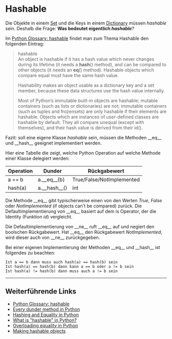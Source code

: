 # Hashable
Die Objekte in einem [Set](./sets.md) und die Keys
in einem [Dictionary](./dictionaries.md) müssen
_hashable_ sein. Deshalb die Frage: **Was bedeutet 
eigentlich _hashable_**? 

Im 
[Python Glossary: hashable](https://docs.python.org/3/glossary.html#term-hashable) 
findet man zum Thema Hashable den folgenden Eintrag:

>hashable  
>An object is hashable if it has a hash value which 
>never changes during its lifetime (it needs a 
>__hash__() method), and can be compared to other 
>objects (it needs an __eq__() method). Hashable 
>objects which compare equal must have the same hash 
>value.
>
>Hashability makes an object usable as a dictionary 
>key and a set member, because these data structures 
>use the hash value internally.
>
>Most of Python’s immutable built-in objects are 
>hashable; mutable containers (such as lists or 
>dictionaries) are not; immutable containers (such as 
>tuples and frozensets) are only hashable if their 
>elements are hashable. Objects which are instances 
>of user-defined classes are hashable by default.
>They all compare unequal (except with themselves),
>and their hash value is derived from their id().

Fazit: soll eine eigene Klasse _hashable_ sein, 
müssen die Methoden \_\_eq__ und \_\_hash__ 
geeignet implementiert werden.

Hier eine Tabelle die zeigt, welche Python Operation 
auf welche Methode einer Klasse delegiert werden:

| Operation | Dunder         | Rückgabewert              |
|-----------|----------------|---------------------------|
| a == b    | a.\_\_eq__(b)  | True/False/NotImplemented |  a.\_\_ne__(b)  | True/False/NotImplemented |
| hash(a)   | a.\_\_hash__() | int                       |

Die Methode \_\_eq__ gibt typischerweise einen von 
den Werten _True_, _False_ oder _NotImplemented_ 
(if objects can't be compared) zurück. Die 
Defaultimplementierung von \_\_eq__ basiert auf dem 
is Operator, der die Identity (Funktion _id_) 
vergleicht.

Die Defaultimplementierung von \_\_ne__ ruft 
\_\_eq__ auf und negiert den boolschen Rückgabewert. 
Hat \_\_eq__ den Rückgabewert _NotImplemented_, wird 
dieser auch von \_\_ne__ zurückgegeben.

Bei einer eigenen Implementierung der Methoden 
\_\_eq__ und \_\_hash__ ist folgendes zu beachten: 

    Ist a == b dann muss auch hash(a) == hash(b) sein
    Ist hash(a) == hash(b) dann kann a == b oder a != b sein
    Ist hash(a) != hash(b) dann muss auch a != b sein

---

## Weiterführende Links

* [Python Glossary: hashable](https://docs.python.org/3/glossary.html#term-hashable)
* [Every dunder method in Python](https://www.pythonmorsels.com/every-dunder-method/)
* [Hashing and Equality in Python](https://eng.lyft.com/hashing-and-equality-in-python-2ea8c738fb9d?gi=39d51031a25e)
* [What is "hashable" in Python?](https://www.pythonmorsels.com/what-are-hashable-objects/)
* [Overloading equality in Python](https://www.pythonmorsels.com/overloading-equality-in-python/)
* [Making hashable objects](https://www.pythonmorsels.com/making-hashable-objects/)

